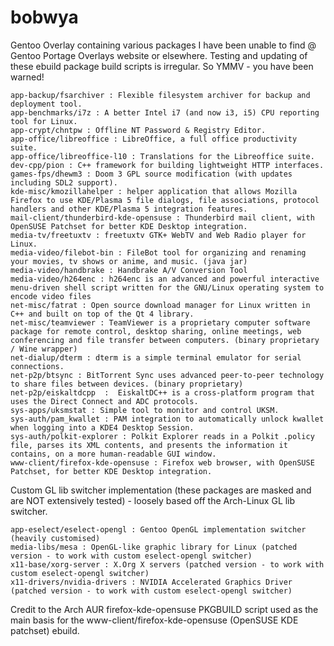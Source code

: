 bobwya
======


Gentoo Overlay containing various packages I have been unable to find @ Gentoo Portage Overlays website or elsewhere.
Testing and updating of these ebuild package build scripts is irregular. So YMMV - you have been warned!

	app-backup/fsarchiver : Flexible filesystem archiver for backup and deployment tool.
	app-benchmarks/i7z : A better Intel i7 (and now i3, i5) CPU reporting tool for Linux.
	app-crypt/chntpw : Offline NT Password & Registry Editor.
	app-office/libreoffice : LibreOffice, a full office productivity suite.
	app-office/libreoffice-l10 : Translations for the Libreoffice suite.
	dev-cpp/pion : C++ framework for building lightweight HTTP interfaces.
	games-fps/dhewm3 : Doom 3 GPL source modification (with updates including SDL2 support).
	kde-misc/kmozillahelper : helper application that allows Mozilla Firefox to use KDE/Plasma 5 file dialogs, file associations, protocol handlers and other KDE/Plasma 5 integration features.
	mail-client/thunderbird-kde-opensuse : Thunderbird mail client, with OpenSUSE Patchset for better KDE Desktop integration. 
	media-tv/freetuxtv : freetuxtv GTK+ WebTV and Web Radio player for Linux.
	media-video/filebot-bin : FileBot tool for organizing and renaming your movies, tv shows or anime, and music. (java jar)
	media-video/handbrake : Handbrake A/V Conversion Tool
	media-video/h264enc : h264enc is an advanced and powerful interactive menu-driven shell script written for the GNU/Linux operating system to encode video files
	net-misc/fatrat : Open source download manager for Linux written in C++ and built on top of the Qt 4 library.
	net-misc/teamviewer : TeamViewer is a proprietary computer software package for remote control, desktop sharing, online meetings, web conferencing and file transfer between computers. (binary proprietary / Wine wrapper) 
	net-dialup/dterm : dterm is a simple terminal emulator for serial connections.
	net-p2p/btsync : BitTorrent Sync uses advanced peer-to-peer technology to share files between devices. (binary proprietary)
	net-p2p/eiskaltdcpp  :  EiskaltDC++ is a cross-platform program that uses the Direct Connect and ADC protocols.
	sys-apps/uksmstat : Simple tool to monitor and control UKSM.
	sys-auth/pam_kwallet : PAM integration to automatically unlock kwallet when logging into a KDE4 Desktop Session.
	sys-auth/polkit-explorer : Polkit Explorer reads in a Polkit .policy file, parses its XML contents, and presents the information it contains, on a more human-readable GUI window.
	www-client/firefox-kde-opensuse : Firefox web browser, with OpenSUSE Patchset, for better KDE Desktop integration.

Custom GL lib switcher implementation (these packages are masked and are NOT extensively tested) - loosely based off the Arch-Linux GL lib switcher.

	app-eselect/eselect-opengl : Gentoo OpenGL implementation switcher (heavily customised)
	media-libs/mesa : OpenGL-like graphic library for Linux (patched version - to work with custom eselect-opengl switcher)
	x11-base/xorg-server : X.Org X servers (patched version - to work with custom eselect-opengl switcher)
	x11-drivers/nvidia-drivers : NVIDIA Accelerated Graphics Driver (patched version - to work with custom eselect-opengl switcher)


Credit to the Arch AUR firefox-kde-opensuse PKGBUILD script used as the main basis for the  www-client/firefox-kde-opensuse (OpenSUSE KDE patchset) ebuild.
